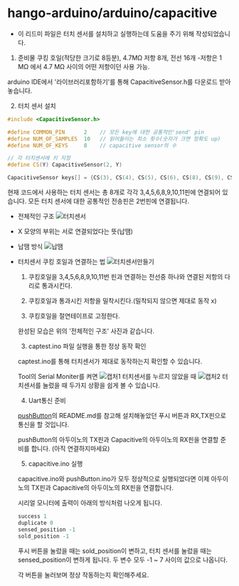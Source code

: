 # hango-arduino/arduino/capacitive
   * 이 리드미 파일은 터치 센서를 설치하고 실행하는데 도움을 주기 위해 작성되었습니다.

   1. 준비물
   쿠킹 호일(적당한 크기로 8등분), 4.7MΩ 저항 8개, 전선 16개
     -저항은 1 MΩ 에서 4.7 MΩ 사이의 어떤 저항이던 사용 가능.
   
   arduino IDE에서 '라이브러리포함하기'를 통해 CapacitiveSensor.h를 다운로드 받아 놓습니다.
  
   2. 터치 센서 설치
   ```c++
   #include <CapacitiveSensor.h>

   #define COMMON_PIN      2    // 모든 key에 대한 공통적인'send' pin
   #define NUM_OF_SAMPLES  10   // 읽어들이는 최소 횟수(숫자가 크면 정확도 up)
   #define NUM_OF_KEYS     8    // capacitive sensor의 수

   // 각 터치센서에 키 지정
   #define CS(Y) CapacitiveSensor(2, Y)

   CapacitiveSensor keys[] = {CS(3), CS(4), CS(5), CS(6), CS(8), CS(9), CS(10), CS(11)};
   ```
   현재 코드에서 사용하는 터치 센서는 총 8개로 각각 3,4,5,6,8,9,10,11핀에 연결되어 있습니다.
   모든 터치 센서에 대한 공통적인 전송핀은 2번핀에 연결됩니다.

- 전체적인 구조
![터치센서](https://user-images.githubusercontent.com/67812466/96615979-f4259000-133c-11eb-9b72-0a9786593e91.PNG)
- X 모양의 부위는 서로 연결되었다는 뜻(납땜)

- 납땜 방식
![납땜](https://user-images.githubusercontent.com/67812466/96612452-ba528a80-1338-11eb-9885-7bc12c7d2b5c.png)

- 터치센서 쿠킹 호일과 연결하는 법
![터치센서만들기](https://user-images.githubusercontent.com/67812466/96615124-dd326e00-133b-11eb-84cb-f929c6f1a710.PNG)
   
   1) 쿠킹호일을 3,4,5,6,8,9,10,11번 핀과 연결하는 전선중 하나와 연결된 저항의 다리로 통과시킨다.
 
   2) 쿠킹호일과 통과시킨 저항을 밀착시킨다.(밀착되지 않으면 제대로 동작 x)

   3) 쿠킹호일을 절연테이프로 고정한다.

   완성된 모습은 위의 '전체적인 구조' 사진과 같습니다.

   3. captest.ino 파일 실행을 통한 정상 동작 확인

   captest.ino를 통해 터치센서가 제대로 동작하는지 확인할 수 있습니다.
   
   Tool의 Serial Moniter를 켜면
![캡처1](https://user-images.githubusercontent.com/67812466/96619551-449eec80-1341-11eb-98f3-4e6ba00486ea.PNG)
터치센서를 누르지 않았을 때
![캡처2](https://user-images.githubusercontent.com/67812466/96619556-47014680-1341-11eb-9586-329a28cd106f.PNG)
터치센서를 눌렀을 때 
두가지 상황을 쉽게 볼 수 있습니다.

   4. Uart통신 준비

   [pushButton](https://github.com/golagola2020/hango-arduino/tree/arduino/readme/arduino/pushButton)의 README.md를 참고해 설치해놓았던
   푸시 버튼과 RX,TX핀으로 통신을 할 것입니다.

    pushButton의 아두이노의 TX핀과 Capacitive의 아두이노의 RX핀을 연결할 준비를 합니다. (아직 연결하지마세요)

   5. capacitive.ino 실행 
   
   capacitive.ino와 pushButton.ino가 모두 정상적으로 실행되었다면 이제 아두이노의 TX핀과 Capacitive의 아두이노의 RX핀을 연결합니다.

   시리얼 모니터에 출력이 아래의 방식처럼 나오게 됩니다.
   ```c++
   success 1
   duplicate 0
   sensed_position -1
   sold_position -1
   ```
 
   푸시 버튼을 눌렀을 때는 sold_position이 변하고, 터치 센서를 눌렀을 때는 sensed_position이 변하게 됩니다.
   두 변수 모두 -1 ~ 7 사이의 값으로 나옵니다.

   각 버튼을 눌러보며 정상 작동하는지 확인해주세요. 
  
